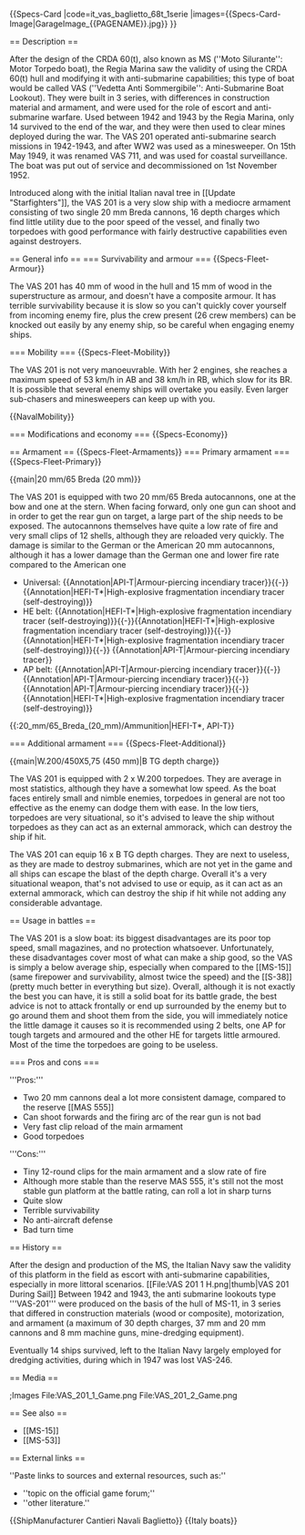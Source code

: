 {{Specs-Card
|code=it_vas_baglietto_68t_1serie
|images={{Specs-Card-Image|GarageImage_{{PAGENAME}}.jpg}}
}}

== Description ==
<!-- ''In the first part of the description, cover the history of the ship's creation and military application. In the second part, tell the reader about using this ship in the game. Add a screenshot: if a beginner player has a hard time remembering vehicles by name, a picture will help them identify the ship in question.'' -->
After the design of the CRDA 60(t), also known as MS (''Moto Silurante'': Motor Torpedo boat), the Regia Marina saw the validity of using the CRDA 60(t) hull and modifying it with anti-submarine capabilities; this type of boat would be called VAS (''Vedetta Anti Sommergibile'': Anti-Submarine Boat Lookout). They were built in 3 series, with differences in construction material and armament, and were used for the role of escort and anti-submarine warfare. Used between 1942 and 1943 by the Regia Marina, only 14 survived to the end of the war, and they were then used to clear mines deployed during the war. The VAS 201 operated anti-submarine search missions in 1942-1943, and after WW2 was used as a minesweeper. On 15th May 1949, it was renamed VAS 711, and was used for coastal surveillance. The boat was put out of service and decommissioned on 1st November 1952.

Introduced along with the initial Italian naval tree in [[Update "Starfighters"]], the VAS 201 is a very slow ship with a mediocre armament consisting of two single 20 mm Breda cannons, 16 depth charges which find little utility due to the poor speed of the vessel, and finally two torpedoes with good performance with fairly destructive capabilities even against destroyers.

== General info ==
=== Survivability and armour ===
{{Specs-Fleet-Armour}}
<!-- ''Talk about the vehicle's armour. Note the most well-defended and most vulnerable zones, e.g. the ammo magazine. Evaluate the composition of components and assemblies responsible for movement and manoeuvrability. Evaluate the survivability of the primary and secondary armaments separately. Don't forget to mention the size of the crew, which plays an important role in fleet mechanics. Save tips on preserving survivability for the "Usage in battles" section. If necessary, use a graphical template to show the most well-protected or most vulnerable points in the armour.'' -->
The VAS 201 has 40 mm of wood in the hull and 15 mm of wood in the superstructure as armour, and doesn't have a composite armour. It has terrible survivability because it is slow so you can't quickly cover yourself from incoming enemy fire, plus the crew present (26 crew members) can be knocked out easily by any enemy ship, so be careful when engaging enemy ships.

=== Mobility ===
{{Specs-Fleet-Mobility}}
<!-- ''Write about the ship's mobility. Evaluate its power and manoeuvrability, rudder rerouting speed, stopping speed at full tilt, with its maximum forward and reverse speed.'' -->
The VAS 201 is not very manoeuvrable. With her 2 engines, she reaches a maximum speed of 53 km/h in AB and 38 km/h in RB, which slow for its BR. It is possible that several enemy ships will overtake you easily. Even larger sub-chasers and minesweepers can keep up with you.

{{NavalMobility}}

=== Modifications and economy ===
{{Specs-Economy}}

== Armament ==
{{Specs-Fleet-Armaments}}
=== Primary armament ===
{{Specs-Fleet-Primary}}
<!-- ''Provide information about the characteristics of the primary armament. Evaluate their efficacy in battle based on their reload speed, ballistics and the capacity of their shells. Add a link to the main article about the weapon: <code><nowiki>{{main|Weapon name (calibre)}}</nowiki></code>. Broadly describe the ammunition available for the primary armament, and provide recommendations on how to use it and which ammunition to choose.'' -->
{{main|20 mm/65 Breda (20 mm)}}

The VAS 201 is equipped with two 20 mm/65 Breda autocannons, one at the bow and one at the stern. When facing forward, only one gun can shoot and in order to get the rear gun on target, a large part of the ship needs to be exposed. The autocannons themselves have quite a low rate of fire and very small clips of 12 shells, although they are reloaded very quickly. The damage is similar to the German or the American 20 mm autocannons, although it has a lower damage than the German one and lower fire rate compared to the American one

* Universal: {{Annotation|API-T|Armour-piercing incendiary tracer}}{{-}}{{Annotation|HEFI-T*|High-explosive fragmentation incendiary tracer (self-destroying)}}
* HE belt: {{Annotation|HEFI-T*|High-explosive fragmentation incendiary tracer (self-destroying)}}{{-}}{{Annotation|HEFI-T*|High-explosive fragmentation incendiary tracer (self-destroying)}}{{-}}{{Annotation|HEFI-T*|High-explosive fragmentation incendiary tracer (self-destroying)}}{{-}}  {{Annotation|API-T|Armour-piercing incendiary tracer}}
* AP belt: {{Annotation|API-T|Armour-piercing incendiary tracer}}{{-}}{{Annotation|API-T|Armour-piercing incendiary tracer}}{{-}}{{Annotation|API-T|Armour-piercing incendiary tracer}}{{-}}{{Annotation|HEFI-T*|High-explosive fragmentation incendiary tracer (self-destroying)}}

{{:20_mm/65_Breda_(20_mm)/Ammunition|HEFI-T*, API-T}}

=== Additional armament ===
{{Specs-Fleet-Additional}}
<!-- ''Describe the available additional armaments of the ship: depth charges, mines, torpedoes. Talk about their positions, available ammunition and launch features such as dead zones of torpedoes. If there is no additional armament, remove this section.'' -->
{{main|W.200/450X5,75 (450 mm)|B TG depth charge}}

The VAS 201 is equipped with 2 x W.200 torpedoes. They are average in most statistics, although they have a somewhat low speed. As the boat faces entirely small and nimble enemies, torpedoes in general are not too effective as the enemy can dodge them with ease. In the low tiers, torpedoes are very situational, so it's advised to leave the ship without torpedoes as they can act as an external ammorack, which can destroy the ship if hit.

The VAS 201 can equip 16 x B TG depth charges. They are next to useless, as they are made to destroy submarines, which are not yet in the game and all ships can escape the blast of the depth charge. Overall it's a very situational weapon, that's not advised to use or equip, as it can act as an external ammorack, which can destroy the ship if hit while not adding any considerable advantage.

== Usage in battles ==
<!-- ''Describe the technique of using this ship, the characteristics of her use in a team and tips on strategy. Abstain from writing an entire guide – don't try to provide a single point of view, but give the reader food for thought. Talk about the most dangerous opponents for this vehicle and provide recommendations on fighting them. If necessary, note the specifics of playing with this vehicle in various modes (AB, RB, SB).'' -->
The VAS 201 is a slow boat: its biggest disadvantages are its poor top speed, small magazines, and no protection whatsoever. Unfortunately, these disadvantages cover most of what can make a ship good, so the VAS is simply a below average ship, especially when compared to the [[MS-15]] (same firepower and survivability, almost twice the speed) and the [[S-38]] (pretty much better in everything but size). Overall, although it is not exactly the best you can have, it is still a solid boat for its battle grade, the best advice is not to attack frontally or end up surrounded by the enemy but to go around them and shoot them from the side, you will immediately notice the little damage it causes so it is recommended using 2 belts, one AP for tough targets and armoured and the other HE for targets little armoured. Most of the time the torpedoes are going to be useless.

=== Pros and cons ===
<!-- ''Summarise and briefly evaluate the vehicle in terms of its characteristics and combat effectiveness. Mark its pros and cons in the bulleted list. Try not to use more than 6 points for each of the characteristics. Avoid using categorical definitions such as "bad", "good" and the like - use substitutions with softer forms such as "inadequate" and "effective".'' -->

'''Pros:'''

* Two 20 mm cannons deal a lot more consistent damage, compared to the reserve [[MAS 555]]
* Can shoot forwards and the firing arc of the rear gun is not bad
* Very fast clip reload of the main armament
* Good torpedoes

'''Cons:'''

* Tiny 12-round clips for the main armament and a slow rate of fire
* Although more stable than the reserve MAS 555, it's still not the most stable gun platform at the battle rating, can roll a lot in sharp turns
* Quite slow
* Terrible survivability
* No anti-aircraft defense
* Bad turn time

== History ==
<!-- ''Describe the history of the creation and combat usage of the ship in more detail than in the introduction. If the historical reference turns out to be too long, take it to a separate article, taking a link to the article about the ship and adding a block "/History" (example: <nowiki>https://wiki.warthunder.com/(Ship-name)/History</nowiki>) and add a link to it here using the <code>main</code> template. Be sure to reference text and sources by using <code><nowiki><ref></ref></nowiki></code>, as well as adding them at the end of the article with <code><nowiki><references /></nowiki></code>. This section may also include the ship's dev blog entry (if applicable) and the in-game encyclopedia description (under <code><nowiki>=== In-game description ===</nowiki></code>, also if applicable).'' -->
After the design and production of the MS, the Italian Navy saw the validity of this platform in the field as escort with anti-submarine capabilities, especially in more littoral scenarios.
[[File:VAS 201 1 H.png|thumb|VAS 201 During Sail]]
Between 1942 and 1943, the anti submarine lookouts type '''VAS-201''' were produced on the basis of the hull of MS-11, in 3 series that differed in construction materials (wood or composite), motorization, and armament (a maximum of 30 depth charges, 37 mm  and 20 mm cannons and 8 mm machine guns, mine-dredging equipment).

Eventually 14 ships survived, left to the Italian Navy largely employed for dredging activities, during which in 1947 was lost VAS-246.

== Media ==
<!-- ''Excellent additions to the article would be video guides, screenshots from the game, and photos.'' -->

;Images
<gallery mode="packed-hover" heights="200">
File:VAS_201_1_Game.png
File:VAS_201_2_Game.png
</gallery>

== See also ==
<!-- ''Links to articles on the War Thunder Wiki that you think will be useful for the reader, for example:''
* ''reference to the series of the ship;''
* ''links to approximate analogues of other nations and research trees.'' -->

* [[MS-15]]
* [[MS-53]]

== External links ==
<!-- ''Paste links to sources and external resources, such as:''
* ''topic on the official game forum;''
* ''other literature.'' -->
''Paste links to sources and external resources, such as:''

* ''topic on the official game forum;''
* ''other literature.''

{{ShipManufacturer Cantieri Navali Baglietto}}
{{Italy boats}}